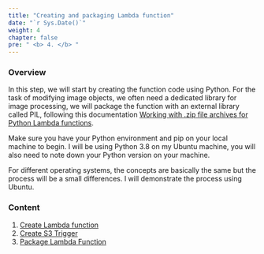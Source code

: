 ```yaml
---
title: "Creating and packaging Lambda function"
date: "`r Sys.Date()`"
weight: 4
chapter: false
pre: " <b> 4. </b> "
---
```


### Overview

In this step, we will start by creating the function code using Python. For the task of modifying image objects, we often need a dedicated library for image processing, we will package the function with an external library called PIL, following this documentation [Working with .zip file archives for Python Lambda functions](https://docs.aws.amazon.com/lambda/latest/dg/python-package.html).

Make sure you have your Python environment and pip on your local machine to begin. I will be using Python 3.8 on my Ubuntu machine, you will also need to note down your Python version on your machine.

For different operating systems, the concepts are basically the same but the process will be a small differences. I will demonstrate the process using Ubuntu.

### Content

1. [Create Lambda function](4.1-createlambda)
2. [Create S3 Trigger](4.2-createtrigger)
3. [Package Lambda Function](4.3-packagelambda)
